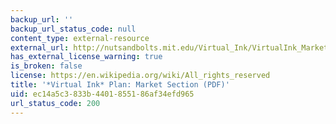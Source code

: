 ```yaml
---
backup_url: ''
backup_url_status_code: null
content_type: external-resource
external_url: http://nutsandbolts.mit.edu/Virtual_Ink/VirtualInk_Market.pdf
has_external_license_warning: true
is_broken: false
license: https://en.wikipedia.org/wiki/All_rights_reserved
title: '*Virtual Ink* Plan: Market Section (PDF)'
uid: ec14a5c3-833b-4401-8551-86af34efd965
url_status_code: 200
---
```

